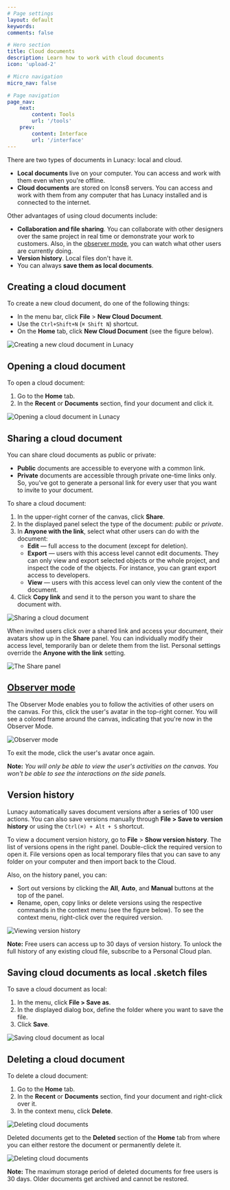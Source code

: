 ```yaml
---
# Page settings
layout: default
keywords:
comments: false

# Hero section
title: Cloud documents
description: Learn how to work with cloud documents
icon: 'upload-2'

# Micro navigation
micro_nav: false

# Page navigation
page_nav:
    next:
        content: Tools
        url: '/tools'
    prev:
        content: Interface
        url: '/interface'
---
```


There are two types of documents in Lunacy: local and cloud.

* **Local documents** live on your computer. You can access and work with them even when you're offline.
* **Cloud documents** are stored on Icons8 servers. You can access and work with them from any computer that has Lunacy installed and is connected to the internet.

Other advantages of using cloud documents include:

* **Collaboration and file sharing**. You can collaborate with other designers over the same project in real time or demonstrate your work to customers. Also, in the [observer mode](#observer-mode), you can watch what other users are currently doing.
* **Version history**. Local files don't have it.
* You can always **save them as local documents**.  

## Creating a cloud document

To create a new cloud document, do one of the following things:

* In the menu bar, click **File** > **New Cloud Document**.
* Use the `Ctrl+Shift+N` (`⌘ Shift N`) shortcut.
* On the **Home** tab, click **New Cloud Document** (see the figure below).

![Creating a new cloud document in Lunacy](/public/newclouddoc.png)


## Opening a cloud document

To open a cloud document:

1. Go to the **Home** tab.
2. In the **Recent** or **Documents** section, find your document and click it.

![Opening a cloud document in Lunacy](/public/openclouddoc1.png)



## Sharing a cloud document

You can share cloud documents as public or private:

* **Public** documents are accessible to everyone with a common link.
* **Private** documents are accessible through private one-time links only. So, you've got to generate a personal link for every user that you want to invite to your document.

To share a cloud document:

1. In the upper-right corner of the canvas, click **Share**.
2. In the displayed panel select the type of the document: *public* or *private*.
3. In **Anyone with the link**, select what other users can do with the document:
    * **Edit** — full access to the document (except for deletion).
    * **Export** — users with this access level cannot edit documents. They can only view and export selected objects or the whole project, and inspect the code of the objects. For instance, you can grant export access to developers.
    * **View** — users with this access level can only view the content of the document.
4. Click **Copy link** and send it to the person you want to share the document with.

![Sharing a cloud document](/public/shareclouddoc.png)

When invited users click over a shared link and access your document, their avatars show up in the **Share** panel. You can individually modify their access level, temporarily ban or delete them from the list. Personal settings override the **Anyone with the link** setting.

![The Share panel](/public/share_panel.png)



## [Observer mode](#observer-mode)
The Observer Mode enables you to follow the activities of other users on the canvas. For this, click the user's avatar in the top-right corner. You will see a colored frame around the canvas, indicating that you're now in the Observer Mode.


![Observer mode](/public/rn71_observermode1.png)

To exit the mode, click the user's avatar once again.

**Note:** *You will only be able to view the user's activities on the canvas. You won't be able to see the interactions on the side panels.*

## Version history

Lunacy automatically saves document versions after a series of 100 user actions. You can also save versions manually through **File > Save to version history** or using the `Ctrl(⌘) + Alt + S` shortcut.

To view a document version history, go to **File** > **Show version history**. The list of versions opens in the right panel. Double-click the required version to open it. File versions open as local temporary files that you can save to any folder on your computer and then import back to the Cloud.

Also, on the history panel, you can:

* Sort out versions by clicking the **All**, **Auto**, and **Manual** buttons at the top of the panel.
* Rename, open, copy links or delete versions using the respective commands in the context menu (see the figure below). To see the context menu, right-click over the required version.

![Viewing version history](/public/viewhistory.png)




<div class="callout callout--warning">
    <p><strong>Note:</strong> Free users can access up to 30 days of version history. To unlock the full history of any existing cloud file, subscribe to a Personal Cloud plan.</p>
</div>


## Saving cloud documents as local .sketch files

To save a cloud document as local:

1. In the menu, click **File > Save as**.
2. In the displayed dialog box, define the folder where you want to save the file.
3. Click **Save**.

![Saving cloud document as local](/public/savingcloudaslocal.png)


## Deleting a cloud document

To delete a cloud document:

1. Go to the **Home** tab.
2. In the **Recent** or **Documents** section, find your document and right-click over it.
3. In the context menu, click **Delete**.

![Deleting cloud documents](/public/deleting_cloud_doc1.png)

Deleted documents get to the **Deleted** section of the **Home** tab from where you can either restore the document or permanently delete it.

![Deleting cloud documents](/public/deleting_cloud_doc.png)

<div class="callout callout--warning">
    <p><strong>Note:</strong> The maximum storage period of deleted documents for free users is 30 days. Older documents get archived and cannot be restored.</p>
</div>